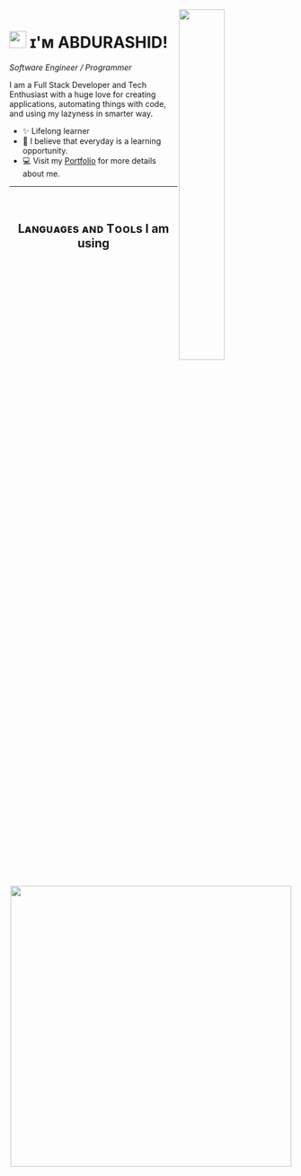 
<!--Night Owl image-->
<div>
  <img align="right" width="40%" src="https://owlbertsio-resized.s3.amazonaws.com/Popper.psd.full.png">
</div>

<!--Header Name-->
# <img src="https://emojis.slackmojis.com/emojis/images/1531849430/4246/blob-sunglasses.gif?1531849430" width="30"/> ɪ'ᴍ ABDURASHID! 
*Software Engineer / Programmer*
<br /> 

<!--Start Intro-->               
<p align="left">I am a Full Stack Developer and Tech Enthusiast with a huge love for creating applications, automating things with code, and using my lazyness in smarter way. </p>

- ✨ Lifelong learner
- 🌱 I believe that everyday is a learning opportunity.
- 💻 Visit my [Portfolio](https://abdurashid.com) for more details about me.
<!--End Intro-->

---
<br />

<!--Languages and Tools Section-->       
<h2 align="center">Lᴀɴɢᴜᴀɢᴇs ᴀɴᴅ Tᴏᴏʟs I am using</h2> 
<p align="center">
<img width="500px"  src="https://skillicons.dev/icons?i=python,ts,java,tailwind,materialui,react,redux,graphql,nextjs,cypress,firebase,nodejs,express,spring,mongodb,sqlite,postgres,redis,postman,git,docker,githubactions,nginx,aws,gcp,terraform,&perline=10"  />
</p>
<br />


